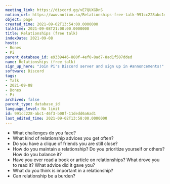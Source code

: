 ```yaml
---
meeting_link: https://discord.gg/vE7QUXGDnS
notion_url: https://www.notion.so/Relationships-free-talk-991cc228abc146f3b08f11dedd6a6ad1
object: page
created_time: 2021-09-02T13:54:00.0000000
talktime: 2021-09-08T21:00:00.0000000
title: Relationships (free talk)
indexDate: 2021-09-08
hosts:
- Bones
- Pi
parent_database_id: e9339446-880f-4ef0-8ad7-8ad1f507dded
name: Relationships (free talk)
sign_up_here: "Join Pi's Discord server and sign up in #annoncements!"
software: Discord
tags:
- Talk
- 2021-09-08
- Bones
- Pi
archived: false
parent_type: database_id
language_level: No limit
id: 991cc228-abc1-46f3-b08f-11dedd6a6ad1
last_edited_time: 2021-09-02T13:58:00.0000000
---
```



   - What challenges do you face?
   - What kind of relationship advices you get often?
   - Do you have a clique of friends you are still close?
   - How do you maintain a relationship? Do you prioritize yourself or others? How do you balance it?
   - Have you ever read a book or article on relationships? What drove you to read it? What advice did it gave you?
   - What do you think is important in a relationship?
   - Can relationship be a burden?










